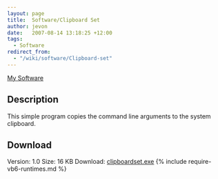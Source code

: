 ```yaml
---
layout: page
title:  Software/Clipboard Set
author: jevon
date:   2007-08-14 13:18:25 +12:00
tags:
  - Software
redirect_from:
  - "/wiki/software/Clipboard-set"
---
```


[My Software](software.md)

## Description
This simple program copies the command line arguments to the system clipboard.

## Download
Version: 1.0
Size: 16 KB
Download: <a href="/files/software/clipboardset.exe">clipboardset.exe</a>
{% include require-vb6-runtimes.md %}
